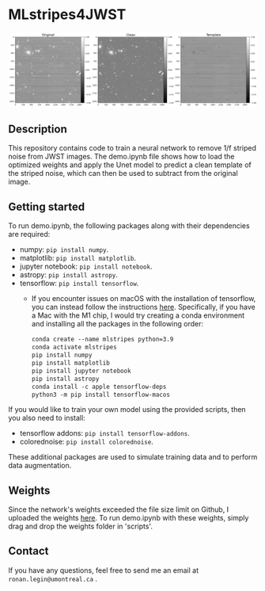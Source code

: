 # MLstripes4JWST
![Example Image](scripts/results/jw01355009001_02101_00001_nrcblong_rate.png)


## Description

This repository contains code to train a neural network to remove 1/f striped noise from JWST images. The demo.ipynb file shows how to load the optimized weights and apply the Unet model to predict a clean template of the striped noise, which can then be used to subtract from the original image.


## Getting started

To run demo.ipynb, the following packages along with their dependencies are required:

- numpy: `pip install numpy`.
- matplotlib: `pip install matplotlib`.
- jupyter notebook: `pip install notebook`.
- astropy: `pip install astropy`.
- tensorflow: `pip install tensorflow`.
  - If you encounter issues on macOS with the installation of tensorflow, you can instead follow the instructions [here](https://developer.apple.com/metal/tensorflow-plugin/). Specifically, if you have a Mac with the M1 chip, I would try creating a conda environment and installing all the packages in the following order:

    ```
    conda create --name mlstripes python=3.9
    conda activate mlstripes
    pip install numpy
    pip install matplotlib
    pip install jupyter notebook
    pip install astropy
    conda install -c apple tensorflow-deps
    python3 -m pip install tensorflow-macos
    ```

If you would like to train your own model using the provided scripts, then you also need to install:

- tensorflow addons: `pip install tensorflow-addons`.
- colorednoise: `pip install colorednoise`.

These additional packages are used to simulate training data and to perform data augmentation.

## Weights

Since the network's weights exceeded the file size limit on Github, I uploaded the weights [here](https://drive.google.com/drive/folders/1m9SHNbJDbocI4unNYFzq2h1m1uFst1JV?usp=sharing). To run demo.ipynb with these weights, simply drag and drop the weights folder in 'scripts'.

## Contact

If you have any questions, feel free to send me an email at `ronan.legin@umontreal.ca` .
